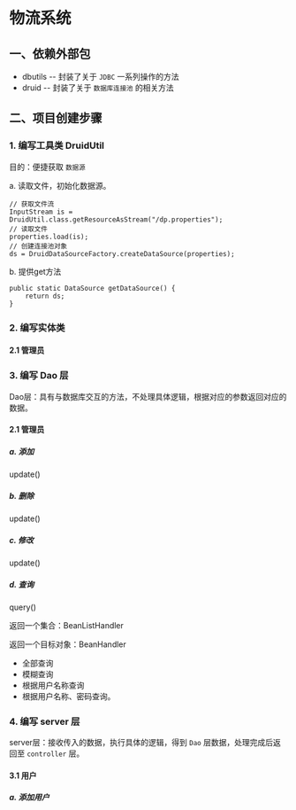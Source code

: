 # 物流系统

## 一、依赖外部包

- dbutils -- 封装了关于 `JDBC` 一系列操作的方法
- druid -- 封装了关于 `数据库连接池` 的相关方法

## 二、项目创建步骤

### 1. 编写工具类 DruidUtil

目的：便捷获取 `数据源`

a. 读取文件，初始化数据源。

    // 获取文件流
    InputStream is = DruidUtil.class.getResourceAsStream("/dp.properties");
    // 读取文件
    properties.load(is);
    // 创建连接池对象
    ds = DruidDataSourceFactory.createDataSource(properties);

b. 提供get方法

    public static DataSource getDataSource() {
        return ds;
    }

### 2. 编写实体类

#### 2.1 管理员

### 3. 编写 Dao 层

Dao层：具有与数据库交互的方法，不处理具体逻辑，根据对应的参数返回对应的数据。

#### 2.1 管理员

##### a. 添加
update()
##### b. 删除
update()
##### c. 修改
update()
##### d. 查询
query()

返回一个集合：BeanListHandler

返回一个目标对象：BeanHandler

* 全部查询
* 模糊查询
* 根据用户名称查询
* 根据用户名称、密码查询。

### 4. 编写 server 层

server层：接收传入的数据，执行具体的逻辑，得到 `Dao` 层数据，处理完成后返回至 `controller` 层。

#### 3.1 用户

##### a. 添加用户